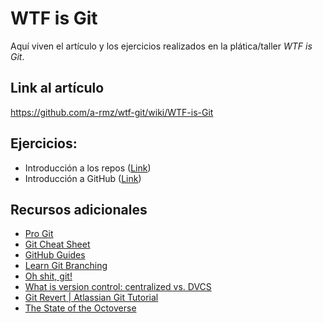 # WTF is Git

Aquí viven el artículo y los ejercicios realizados en la plática/taller _WTF is Git_.

## Link al artículo

[ https://github.com/a-rmz/wtf-git/wiki/WTF-is-Git ](https://github.com/a-rmz/wtf-git/wiki/WTF-is-Git)

## Ejercicios:
- Introducción a los repos ([Link](./repo-basics.sh))
- Introducción a GitHub ([Link](./github-basics.sh))

## Recursos adicionales
- [Pro Git](https://git-scm.com/book/en/v2)
- [Git Cheat Sheet](https://services.github.com/on-demand/downloads/github-git-cheat-sheet.pdf)
- [GitHub Guides](https://guides.github.com/)
- [Learn Git Branching](https://learngitbranching.js.org/)
- [Oh shit, git!](https://ohshitgit.com/)
- [What is version control: centralized vs. DVCS](https://www.atlassian.com/blog/software-teams/version-control-centralized-dvcs)
- [Git Revert | Atlassian Git Tutorial](https://www.atlassian.com/git/tutorials/undoing-changes/git-revert)
- [The State of the Octoverse](https://octoverse.github.com)

